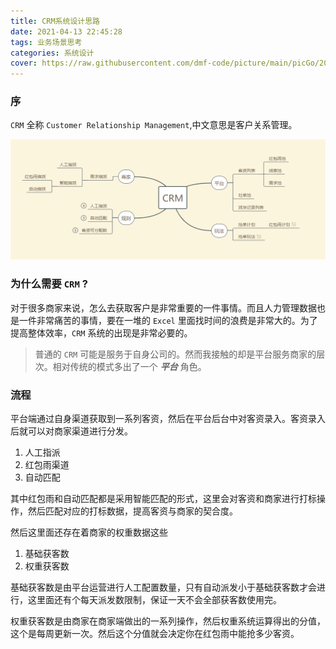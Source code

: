 ```yaml
---
title: CRM系统设计思路
date: 2021-04-13 22:45:28
tags: 业务场景思考
categories: 系统设计
cover: https://raw.githubusercontent.com/dmf-code/picture/main/picGo/20210413224609.jpeg
---
```


### 序

`CRM` 全称 `Customer Relationship Management`,中文意思是客户关系管理。

![image.png](https://raw.githubusercontent.com/dmf-code/picture/main/picGo/20210413224708.png)

### 为什么需要 `CRM` ?

对于很多商家来说，怎么去获取客户是非常重要的一件事情。而且人力管理数据也是一件非常痛苦的事情，要在一堆的 `Excel` 里面找时间的浪费是非常大的。为了提高整体效率，`CRM` 系统的出现是非常必要的。

> 普通的 `CRM` 可能是服务于自身公司的。然而我接触的却是平台服务商家的层次。相对传统的模式多出了一个 ***平台*** 角色。

### 流程

平台端通过自身渠道获取到一系列客资，然后在平台后台中对客资录入。客资录入后就可以对商家渠道进行分发。
1. 人工指派
2. 红包雨渠道
3. 自动匹配

其中红包雨和自动匹配都是采用智能匹配的形式，这里会对客资和商家进行打标操作，然后匹配对应的打标数据，提高客资与商家的契合度。

然后这里面还存在着商家的权重数据这些
1. 基础获客数
2. 权重获客数

基础获客数是由平台运营进行人工配置数量，只有自动派发小于基础获客数才会进行，这里面还有个每天派发数限制，保证一天不会全部获客数使用完。

权重获客数是由商家在商家端做出的一系列操作，然后权重系统运算得出的分值，这个是每周更新一次。然后这个分值就会决定你在红包雨中能抢多少客资。


